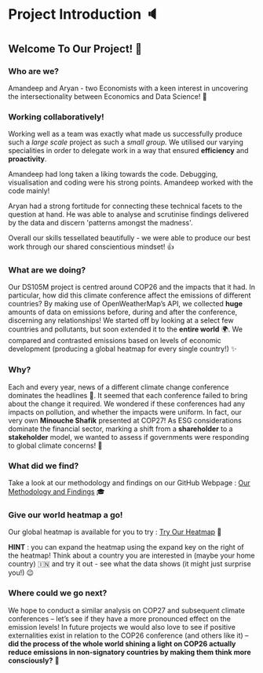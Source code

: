 # __Project Introduction__ :speaker:

## __Welcome To Our Project!__ :wave:

### __Who are we?__

Amandeep and Aryan - two Economists with a keen interest in uncovering the intersectionality between Economics and Data Science! :muscle:

### __Working collaboratively!__

Working well as a team was exactly what made us successfully produce such a _large scale_ project as such a _small group._ We utilised our varying specialities in order to delegate work in a way that ensured __efficiency__ and __proactivity__.

Amandeep had long taken a liking towards the code. Debugging, visualisation and coding were his strong points. Amandeep worked with the code mainly!

Aryan had a strong fortitude for connecting these technical facets to the question at hand. He was able to analyse and scrutinise findings delivered by the data and discern 'patterns amongst the madness'.

Overall our skills tessellated beautifully - we were able to produce our best work through our shared conscientious mindset! 👍

### __What are we doing?__

Our DS105M project is centred around COP26 and the impacts that it had. In particular, how did this climate conference affect the emissions of different countries? By making use of OpenWeatherMap’s API, we collected __huge__ amounts of data on emissions before, during and after the conference, discerning any relationships! We started off by looking at a select few countries and pollutants, but soon extended it to the __entire world__ :earth_africa:. We compared and contrasted emissions based on levels of economic development (producing a global heatmap for every single country!) :sparkles:

### __Why?__

Each and every year, news of a different climate change conference dominates the headlines :seedling:. It seemed that each conference failed to bring about the change it required. We wondered if these conferences had any impacts on pollution, and whether the impacts were uniform. In fact, our very own __Minouche Shafik__ presented at COP27! As ESG considerations dominate the financial sector, marking a shift from a __shareholder__ to a __stakeholder__ model, we wanted to assess if governments were responding to global climate concerns! :evergreen_tree:

### __What did we find?__

Take a look at our methodology and findings on our GitHub Webpage : [Our Methodology and Findings](https://amandeepn.github.io/COP26-Analysis/) :mortar_board:

### __Give our world heatmap a go!__

Our global heatmap is available for you to try : [Try Our Heatmap](https://amandeepn-cop26-analysis-app-05i6n6.streamlit.app) :raised_hands:

 __HINT__ : you can expand the heatmap using the expand key on the right of the heatmap! Think about a country you are interested in (maybe your home country) :india: and try it out - see what the data shows (it might just surprise you!) :wink:

### __Where could we go next?__

We hope to conduct a similar analysis on COP27 and subsequent climate conferences – let’s see if they have a more pronounced effect on the emission levels! In future projects we would also love to see if positive externalities exist in relation to the COP26 conference (and others like it) – __did the process of the whole world shining a light on COP26 actually reduce emissions in non-signatory countries by making them think more consciously?__ :thinking:















